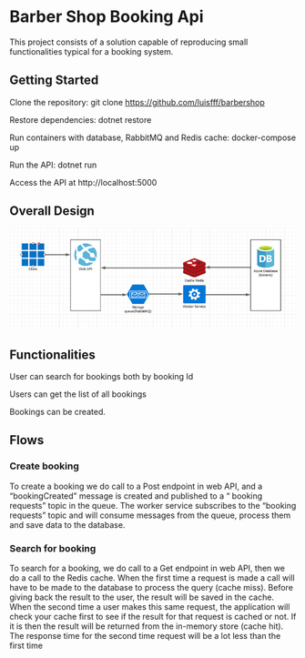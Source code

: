 # Barber Shop Booking Api #

This project consists of a solution capable of reproducing small functionalities typical for a booking system.

## Getting Started

Clone the repository: git clone https://github.com/luisfff/barbershop

Restore dependencies: dotnet restore

Run containers with database, RabbitMQ and Redis cache: docker-compose up

Run the API: dotnet run

Access the API at http://localhost:5000

## Overall Design

![title](Images/design.png)

## Functionalities

User can search for bookings both by booking Id

Users can get the list of all bookings

Bookings can be created.

## Flows
### Create booking
To create a booking we do call to a Post endpoint in web API, and a “bookingCreated” message is created and published to a “ booking requests” topic in the queue. The worker service subscribes to the “booking requests” topic and will consume messages from the queue, process them and save data to the database.

### Search for booking
To search for a booking, we do call to a Get endpoint in web API,  then we do a call to the Redis cache. When the first time a request is made a call will have to be made to the database to process the query (cache miss). Before giving back the result to the user, the result will be saved in the cache. 
When the second time a user makes this same request, the application will check your cache first to see if the result for that request is cached or not. If it is then the result will be returned from the in-memory store (cache hit). The response time for the second time request will be a lot less than the first time

